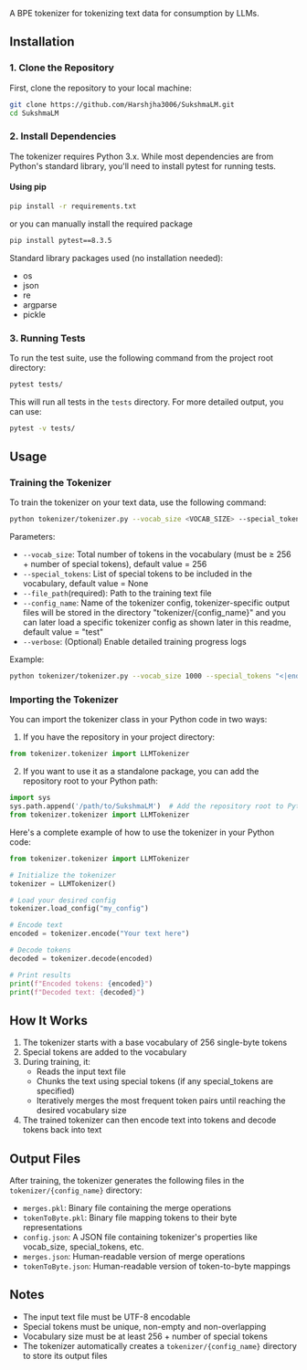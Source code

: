 A BPE tokenizer for tokenizing text data for consumption by LLMs. 

## Installation

### 1. Clone the Repository

First, clone the repository to your local machine:

```bash
git clone https://github.com/Harshjha3006/SukshmaLM.git
cd SukshmaLM
```

### 2. Install Dependencies

The tokenizer requires Python 3.x. While most dependencies are from Python's standard library, you'll need to install pytest for running tests.

#### Using pip

```bash
pip install -r requirements.txt
```
or you can manually install the required package

```bash
pip install pytest==8.3.5
```

Standard library packages used (no installation needed):
- os
- json
- re
- argparse
- pickle

### 3. Running Tests

To run the test suite, use the following command from the project root directory:

```bash
pytest tests/
```

This will run all tests in the `tests` directory. For more detailed output, you can use:

```bash
pytest -v tests/
```

## Usage

### Training the Tokenizer

To train the tokenizer on your text data, use the following command:

```bash
python tokenizer/tokenizer.py --vocab_size <VOCAB_SIZE> --special_tokens <TOKEN1> <TOKEN2> ... --file_path <TRAINING_FILE_PATH> --config_name <CONFIG_NAME> [--verbose]
```

Parameters:
- `--vocab_size`: Total number of tokens in the vocabulary (must be ≥ 256 + number of special tokens), default value = 256
- `--special_tokens`: List of special tokens to be included in the vocabulary, default value = None 
- `--file_path`(required): Path to the training text file
- `--config_name`: Name of the tokenizer config, tokenizer-specific output files will be stored in the directory "tokenizer/{config_name}" and you can later load a specific tokenizer config as shown later in this readme, default value = "test"
- `--verbose`: (Optional) Enable detailed training progress logs

Example:
```bash
python tokenizer/tokenizer.py --vocab_size 1000 --special_tokens "<|endoftext|>" "<|im_start|>" --file_path training_data.txt --config_name "sample_config" --verbose
```

### Importing the Tokenizer

You can import the tokenizer class in your Python code in two ways:

1. If you have the repository in your project directory:
```python
from tokenizer.tokenizer import LLMTokenizer
```

2. If you want to use it as a standalone package, you can add the repository root to your Python path:
```python
import sys
sys.path.append('/path/to/SukshmaLM')  # Add the repository root to Python path
from tokenizer.tokenizer import LLMTokenizer
```


Here's a complete example of how to use the tokenizer in your Python code:

```python
from tokenizer.tokenizer import LLMTokenizer

# Initialize the tokenizer
tokenizer = LLMTokenizer()

# Load your desired config
tokenizer.load_config("my_config")

# Encode text
encoded = tokenizer.encode("Your text here")

# Decode tokens
decoded = tokenizer.decode(encoded)

# Print results
print(f"Encoded tokens: {encoded}")
print(f"Decoded text: {decoded}")
```


## How It Works

1. The tokenizer starts with a base vocabulary of 256 single-byte tokens
2. Special tokens are added to the vocabulary
3. During training, it:
   - Reads the input text file
   - Chunks the text using special tokens (if any special_tokens are specified)
   - Iteratively merges the most frequent token pairs until reaching the desired vocabulary size
4. The trained tokenizer can then encode text into tokens and decode tokens back into text

## Output Files

After training, the tokenizer generates the following files in the `tokenizer/{config_name}` directory:
- `merges.pkl`: Binary file containing the merge operations
- `tokenToByte.pkl`: Binary file mapping tokens to their byte representations
- `config.json`: A JSON file containing tokenizer's properties like vocab_size, special_tokens, etc. 
- `merges.json`: Human-readable version of merge operations
- `tokenToByte.json`: Human-readable version of token-to-byte mappings

## Notes

- The input text file must be UTF-8 encodable
- Special tokens must be unique, non-empty and non-overlapping
- Vocabulary size must be at least 256 + number of special tokens
- The tokenizer automatically creates a `tokenizer/{config_name}` directory to store its output files 